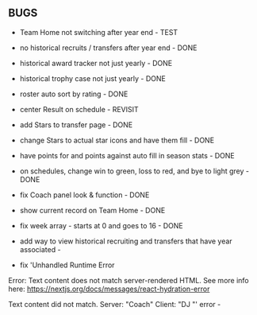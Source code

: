 ## BUGS

- Team Home not switching after year end - TEST

- no historical recruits / transfers after year end - DONE

- historical award tracker not just yearly - DONE

- historical trophy case not just yearly - DONE

- roster auto sort by rating - DONE

- center Result on schedule - REVISIT

- add Stars to transfer page - DONE

- change Stars to actual star icons and have them fill - DONE

- have points for and points against auto fill in season stats - DONE

- on schedules, change win to green, loss to red, and bye to light grey - DONE

- fix Coach panel look & function - DONE

- show current record on Team Home - DONE

- fix week array - starts at 0 and goes to 16 - DONE

- add way to view historical recruiting and transfers that have year associated - 

- fix 'Unhandled Runtime Error

Error: Text content does not match server-rendered HTML.
See more info here: https://nextjs.org/docs/messages/react-hydration-error

Text content did not match. Server: "Coach" Client: "DJ "' error                -  
